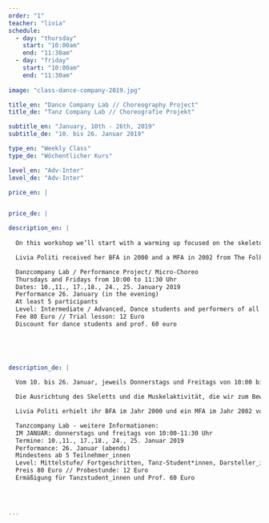 ```yaml
---
order: "1"
teacher: "livia"
schedule:
  - day: "thursday"
    start: "10:00am"
    end: "11:30am"
  - day: "friday"
    start: "10:00am"
    end: "11:30am"
    
image: "class-dance-company-2019.jpg"

title_en: "Dance Company Lab // Choreography Project"
title_de: "Tanz Company Lab // Choreografie Projekt"

subtitle_en: "January, 10th - 26th, 2019"
subtitle_de: "10. bis 26. Januar 2019"

type_en: "Weekly Class"
type_de: "Wöchentlicher Kurs"

level_en: "Adv-Inter"
level_de: "Adv-Inter"

price_en: |


price_de: |

description_en: |
   
  On this workshop we’ll start with a warming up focused on the skeleton’s alignment and the specific muscle strength we need to get in motion, continuing with a training based on the Folkwang DanceTechnique, enriched by elements of Limon and Alexander Technique we will fill the room with flowing movement changing levels and textures. Departing with this base and complementing the work with improvisation and “decision making” exercises we will create short choreographies (“Microchoreography”) aiming to perform them at the end of the workshop.  

  Livia Politi received her BFA in 2000 and a MFA in 2002 from The Folkwang University of the Arts under the direction of Pina Bausch an since 2010 is Livia a certified Alexander Technique teacher. As a dancer, choreographer and assistant choreographer, Livia has been working in various projects in Germany, the United States, Mexico and Argentina. Her vast experience as a dance lecturer includes teaching modern/contemporary dance as well as Alexander Technique for dancers, actors and performers at Former Dance Company Ballet Teatro del Espacio, Dance High-school Essen, University of Arts Berlin, Professional Dance Studies Program Seneca-Intensive, Dock11 Studio and Urbanraum.  

  Danzcompany Lab / Performance Project/ Micro-Choreo  
  Thursdays and Fridays from 10:00 to 11:30 Uhr  
  Dates: 10.,11., 17.,18., 24., 25. January 2019  
  Performance 26. January (in the evening)  
  At least 5 participants  
  Level: Intermediate / Advanced, Dance students and performers of all disciplines  
  Fee 80 Euro // Trial lesson: 12 Euro  
  Discount for dance students and prof. 60 euro  
  

  

  
description_de: |

  Vom 10. bis 26. Januar, jeweils Donnerstags und Freitags von 10:00 bis 11:30  

  Die Ausrichtung des Skeletts und die Muskelaktivität, die wir zum Bewegen benötigen, wird das einleitende Warm-up in diesem Workshop. Mein Training basiert auf der Folkwang-Tanztechnik, die durch Elemente der Limon- und Alexander-Technik bereichert wird. Der Raum wird sich dann mit fließenden Bewegungen, wechselnden Ebenen und Texturen ausfüllen. Von dieser Basis ausgehend ergänzen wir die Arbeit mit Improvisations- und “decision making”-Übungen und erstellen kurze Choreografien (“Microchoreography”) mit dem Ziel, sie am Ende des Kurses auszuführen.  

  Livia Politi erhielt ihr BFA im Jahr 2000 und ein MFA im Jahr 2002 von der Folkwang Universität der Künste unter der Leitung von Pina Bausch. Seit 2010 ist Livia zertifizierte Alexander-Technik-Lehrerin. Als Tänzerin, Choreografin und Assistenzchoreografin hat Livia in verschiedenen Projekten in Deutschland, den USA, Mexiko und Argentinien gearbeitet. Ihre langjährige Erfahrung als Tanzlehrerin umfasst den Unterricht von modernem/ zeitgenössischem Tanz sowie Alexander-Technik für Tänzer, Schauspieler und Performer an der Tanzhochschule Essen, Universität der Künste Berlin, Urbanraum, Professional Dance Studies Program Seneca- Intensiv, ehemaligen Ballett Teatro del Espacio und Dock11 Studio.  

  Tanzcompany Lab - weitere Informationen:  
  IM JANUAR: donnerstags und freitags von 10:00-11:30 Uhr  
  Termine: 10.,11., 17.,18., 24., 25. Januar 2019  
  Performance: 26. Januar (abends)    
  Mindestens ab 5 Teilnehmer_innen  
  Level: Mittelstufe/ Fortgeschritten, Tanz-Student*innen, Darsteller_innen, Künstler_innen  
  Preis 80 Euro // Probestunde: 12 Euro    
  Ermäßigung für Tanzstudent_innen und Prof. 60 Euro  

  


---
```

